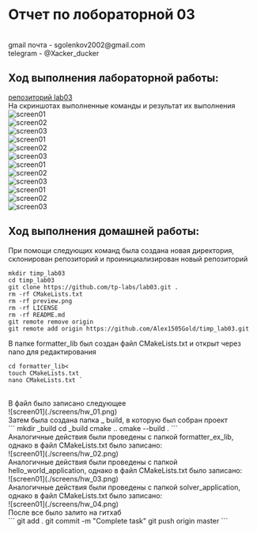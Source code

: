 <h1>Отчет по лобораторной 03</h1>
</br>gmail почта - sgolenkov2002@gmail.com </br>
telegram - @Xacker_ducker

<h2>Ход выполнения лабораторной работы:</h2>

[репозиторий lab03](https://github.com/Alex1505Gold/lab03)</br>
На скриншотах выполненные команды и результат их выполнения
![screen01](./screens/screen01.png)</br>
![screen02](./screens/screen02.png)</br>
![screen03](./screens/screen03.png)</br>
![screen01](./screens/screen04.png)</br>
![screen02](./screens/screen05.png)</br>
![screen03](./screens/screen06.png)</br>
![screen01](./screens/screen07.png)</br>
![screen02](./screens/screen08.png)</br>
![screen03](./screens/screen09.png)</br>
![screen01](./screens/screen10.png)</br>
![screen02](./screens/screen11.png)</br>
![screen03](./screens/screen12.png)</br>

<h2>Ход выполнения домашней работы:</h2>

При помощи следующих команд была создана новая директория, склонирован репозиторий и проинициализирован новый репозиторий</br>
```
mkdir timp_lab03
cd timp_lab03
git clone https://github.com/tp-labs/lab03.git .
rm -rf CMakeLists.txt
rm -rf preview.png
rm -rf LICENSE
rm -rf README.md
git remote remove origin
git remote add origin https://github.com/Alex1505Gold/timp_lab03.git
```

В папке formatter_lib был создан файл CMakeLists.txt и открыт через nano для редактирования
```
cd formatter_lib<
touch CMakeLists.txt
nano CMakeLists.txt `
```
</br>
В файл было записано следующее</br>
![screen01](./screens/hw_01.png)</br>
Затем была создана папка _ build, в которую был собран проект</br>
```
mkdir _build
cd _build
cmake ..
cmake --build .
```
</br>
Аналогичные действия были проведены с папкой formatter_ex_lib, однако в файл CMakeLists.txt было записано:</br>
![screen01](./screens/hw_02.png)</br>
Аналогичные действия были проведены с папкой hello_world_application, однако в файл CMakeLists.txt было записано:</br>
![screen01](./screens/hw_03.png)</br>
Аналогичные действия были проведены с папкой solver_application, однако в файл CMakeLists.txt было записано:</br>
![screen01](./screens/hw_04.png)</br>
После все было залито на гитхаб</br>
```
git add .
git commit -m "Complete task"
git push origin master
```
